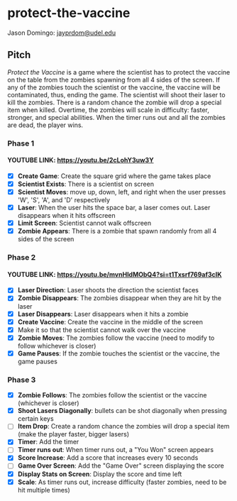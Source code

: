 # protect-the-vaccine
Jason Domingo: jayprdom@udel.edu

## Pitch
*Protect the Vaccine* is a game where the scientist has to protect the vaccine on the table
from the zombies spawning from all 4 sides of the screen. If any of the zombies touch the scientist or the vaccine,
the vaccine will be contaminated, thus, ending the game. The scientist will shoot their laser to kill the zombies. 
There is a random chance the zombie will drop a special item when killed. Overtime, the zombies will scale 
in difficulty: faster, stronger, and special abilities. When the timer runs out and all the zombies are dead, 
the player wins.

### Phase 1
#### YOUTUBE LINK: https://youtu.be/2cLohY3uw3Y
- [x] <b>Create Game</b>: Create the square grid where the game takes place
- [x] <b>Scientist Exists</b>: There is a scientist on screen
- [x] <b>Scientist Moves</b>: move up, down, left, and right when the user presses 'W', 'S', 'A', and 'D' respectively
- [x] <b>Laser</b>: When the user hits the space bar, a laser comes out. Laser disappears when it hits offscreen
- [x] <b>Limit Screen</b>: Scientist cannot walk offscreen
- [x] <b>Zombie Appears</b>: There is a zombie that spawn randomly from all 4 sides of the screen

### Phase 2
#### YOUTUBE LINK: https://youtu.be/mvnHIdMObQ4?si=t1Txsrf769af3cIK
- [x] <b>Laser Direction</b>: Laser shoots the direction the scientist faces
- [x] <b>Zombie Disappears</b>: The zombies disappear when they are hit by the laser
- [x] <b>Laser Disappears</b>: Laser disappears when it hits a zombie
- [x] <b>Create Vaccine</b>: Create the vaccine in the middle of the screen
- [x] Make it so that the scientist cannot walk over the vaccine
- [x] <b>Zombie Moves</b>: The zombies follow the vaccine (need to modify to follow whichever is closer)
- [x] <b>Game Pauses</b>: If the zombie touches the scientist or the vaccine, the game pauses

### Phase 3
- [x] <b>Zombie Follows</b>: The zombies follow the scientist or the vaccine (whichever is closer)
- [x] <b>Shoot Lasers Diagonally</b>: bullets can be shot diagonally when pressing certain keys
- [ ] <b>Item Drop</b>: Create a random chance the zombies will drop a special item (make the player faster, bigger lasers)
- [x] <b>Timer</b>: Add the timer
- [ ] <b>Timer runs out</b>: When timer runs out, a "You Won" screen appears
- [x] <b>Score Increase</b>: Add a score that increases every 10 seconds
- [ ] <b>Game Over Screen</b>: Add the "Game Over" screen displaying the score
- [x] <b>Display Stats on Screen</b>: Display the score and time left
- [x] <b>Scale</b>: As timer runs out, increase difficulty (faster zombies, need to be hit multiple times)